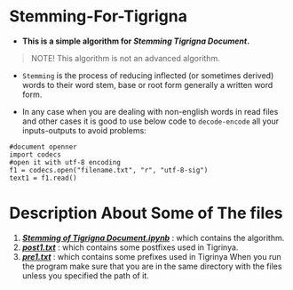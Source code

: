 # Stemming-For-Tigrigna
* **This is a simple algorithm for _Stemming Tigrigna Document_.**
> NOTE! This algorithm is not an advanced algorithm.

* `Stemming` is the process of reducing inflected (or sometimes derived) words to their word stem, base or root form generally a written word form.


* In any case when you are dealing with non-english words in read files and other cases it is good to use below code to `decode-encode` all your inputs-outputs to avoid problems:
~~~
#document openner
import codecs
#open it with utf-8 encoding 
f1 = codecs.open("filename.txt", "r", "utf-8-sig")
text1 = f1.read()
~~~

# Description About Some of The files
1. [**_Stemming of  Tigrigna Document.ipynb_**](https://github.com/Luel-Hagos/Stemming-Tigrigna-Document/blob/master/Stemming%20of%20%20Tigrigna%20Document.ipynb) : which contains the algorithm.
2. [**_post1.txt_**](https://github.com/Luel-Hagos/Stemming-Tigrigna-Document/blob/master/postfix.txt) : which contains some postfixes used in Tigrinya.
3. [**_pre1.txt_**](https://github.com/Luel-Hagos/Stemming-Tigrigna-Document/blob/master/prefix.txt) : which contains some prefixes used in Tigrinya
When you run the program make sure that you are in the same directory with the files unless you specified the path of it.
~~~
